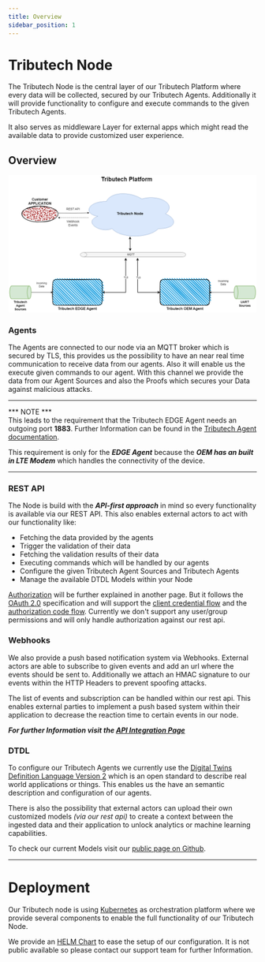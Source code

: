 ```yaml
---
title: Overview
sidebar_position: 1
---
```


# Tributech Node 
The Tributech Node is the central layer of our Tributech Platform where every data will be collected, secured by our Tributech Agents. Additionally it will provide functionality to configure and execute commands to the given Tributech Agents.

It also serves as middleware Layer for external apps which might read the available data to provide customized user experience. 

## Overview 
![Tributech Node - Overview](./img/NodeOverview.png)

### Agents

The Agents are connected to our node via an MQTT broker which is secured by TLS, this provides us the possibility to have an near real time communication to receive data from our agents. Also it will enable us the execute given commands to our agent. With this channel we provide the data from our Agent Sources and also the Proofs which secures your Data against malicious attacks.  

___
*** NOTE ***  
This leads to the requirement that the Tributech EDGE Agent needs an outgoing port **1883**. Further Information can be found in the [Tributech Agent documentation](../tributech_agent/agent_integration.md). 

This requirement is only for the ***EDGE Agent*** because the ***OEM has an built in LTE Modem*** which handles the connectivity of the device.
___

### REST API

The Node is build with the ***API-first approach*** in mind so every functionality is available via our REST API. This also enables external actors to act with our functionality like:

- Fetching the data provided by the agents 
- Trigger the validation of their data 
- Fetching the validation results of their data
- Executing commands which will be handled by our agents
- Configure the given Tributech Agent Sources and Tributech Agents
- Manage the available DTDL Models within your Node

[Authorization](./API_usage.md) will be further explained in another page. But it follows the [OAuth 2.0](https://oauth.net/2/) specification and will support the [client credential flow](https://auth0.com/docs/get-started/authentication-and-authorization-flow/client-credentials-flow) and the [authorization code flow](https://auth0.com/docs/get-started/authentication-and-authorization-flow/authorization-code-flow-with-proof-key-for-code-exchange-pkce). Currently we don't support any user/group permissions and will only handle authorization against our rest api.   

### Webhooks
We also provide a push based notification system via Webhooks. External actors are able to subscribe to given events and add an url where the events should be sent to. Additionally we attach an HMAC signature to our events within the HTTP Headers to prevent spoofing attacks. 

The list of events and subscription can be handled within our rest api. This enables external parties to implement a push based system within their application to decrease the reaction time to certain events in our node. 

***For further Information visit the [API Integration Page](./API_integration.md)***


### DTDL
To configure our Tributech Agents we currently use the [Digital Twins Definition Language Version 2](https://github.com/Azure/opendigitaltwins-dtdl/blob/master/DTDL/v2/DTDL.v2.md) which is an open standard to describe real world applications or things. This enables us the have an semantic description and configuration of our agents.  

There is also the possibility that external actors can upload their own customized models *(via our rest api)* to create a context between the ingested data and their application to unlock analytics or machine learning capabilities.  

To check our current Models visit our [public page on Github](https://github.com/tributech-solutions/data-asset-twin-v2).

___

# Deployment

Our Tributech node is using [Kubernetes](https://kubernetes.io/) as orchestration platform where we provide several components to enable the full functionality of our Tributech Node. 

We provide an [HELM Chart](https://helm.sh/) to ease the setup of our configuration. It is not public available so please contact our support team for further Information.  